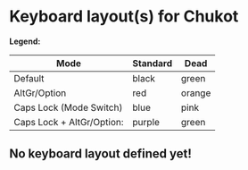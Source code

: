 # Keyboard layout(s) for Chukot

**Legend:**

| Mode                      | Standard | Dead   |
|---------------------------|----------|--------|
| Default                   | black    | green  |
| AltGr/Option              | red      | orange |
| Caps Lock (Mode Switch)   | blue     | pink   |
| Caps Lock + AltGr/Option: | purple   | green  |

## No keyboard layout defined yet!
